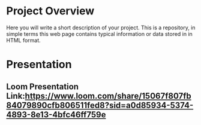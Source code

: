 # Project Overview
<p>Here you will write a short description of your project. This is a repository, in simple terms this web page contains typical information or data stored in in HTML format.</p>


# Presentation

## Loom Presentation Link:https://www.loom.com/share/15067f807fb84079890cfb806511fed8?sid=a0d85934-5374-4893-8e13-4bfc46ff759e